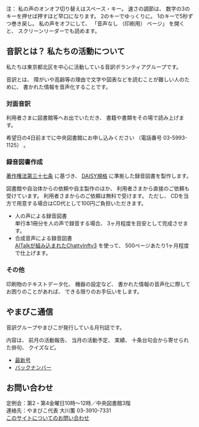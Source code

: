 
<span data-dur="1.393" data-begin="8.472">注：</span>
<span data-dur="5.483" data-begin="9.865">私の声のオンオフ切り替えはスペース・キー。</span>
<span data-dur="1.919" data-begin="15.348">速さの調節は、</span>
<span data-dur="5.276" data-begin="17.267">数字の3のキーを押せば押すほど早口になります。</span>
<span data-dur="2.777" data-begin="22.543">2のキーでゆっくりに。</span>
<span data-dur="4.503" data-begin="25.320">1のキーで5秒ずつ巻き戻し。</span>
<span data-dur="2.318" data-begin="29.823">私の声をオフにして、</span>
<span data-dur="1.445" data-begin="32.141">「音声なし</span>
<span data-dur="1.468" data-begin="33.586">（印刷用）</span>
<span data-dur="1.167" data-begin="35.054">ページ」</span>
<span data-dur="1.309" data-begin="36.221">を開くと、</span>
<span data-dur="3.742" data-begin="37.530">スクリーンリーダーでも読めます。</span>
<!--span data-dur="2.337" data-begin="41.272">注終わり。</span-->

## <span data-dur="5" data-begin="44.959">音訳とは？ 私たちの活動について</span>

<span data-dur="7.975" data-begin="49.959">私たちは東京都北区を中心に活動している音訳ボランティアグループです。</span>

<span data-dur="1.436" data-begin="57.934">音訳とは、</span>
<span data-dur="6.511" data-begin="59.370">障がいや高齢等の理由で文字や図表などを読むことが難しい人のために、</span>
<span data-dur="4.38" data-begin="65.881">書かれた情報を音声化することです。</span>

### <span data-dur="2.417" data-begin="71.961">対面音訳</span>

<span data-dur="3.263" data-begin="74.378">利用者さまに図書館等へお出でいただき、</span>
<span data-dur="4.559" data-begin="77.641">書籍や書類をその場で読み上げます。</span>

<span data-dur="4.612" data-begin="82.200">希望日の4日前までに中央図書館にお申し込みください</span>
<span data-dur="1.627" data-begin="86.812">（電話番号</span>
<span data-dur="3.627" data-begin="88.439">03-5993-1125）</span>
<span data-dur="0.5" data-begin="92.066">。</span>

### <span data-dur="2.964" data-begin="94.266">録音図書作成</span>

<span data-dur="2.857" data-begin="97.230"><a href="http://elaws.e-gov.go.jp/search/elawsSearch/elaws_search/lsg0500/detail?lawId=345AC0000000048&openerCode=1" data-dur="1.782" data-begin="100.087">著作権法第三十七条</a></span>
<span data-dur="1.476" data-begin="101.869">に基づき、</span>
<span data-dur="1.612" data-begin="103.345"><a href="" data-dur="1.782" data-begin="104.957">DAISY規格</a></span>
<span data-dur="4.498" data-begin="106.739">に準拠した録音図書を製作します。</span>

<span data-dur="4.445" data-begin="111.237">図書館や自治体からの依頼や自主製作のほか、</span>
<span data-dur="5.54" data-begin="115.682">利用者さまから直接のご依頼も受けています。</span>
<span data-dur="4.56" data-begin="121.222">利用者さまからのご依頼は無料で受けます。</span>
<span data-dur="1" data-begin="125.782">ただし、</span>
<span data-dur="6.913" data-begin="126.782">CDを当方で用意する場合はCD代として100円ご負担いただきます。</span>

- <span data-dur="3.357" data-begin="135.045">人の声による録音図書</span>  
<span data-dur="4.663" data-begin="138.402">単行本1冊分を人の声で録音する場合、</span>
<span data-dur="4.309" data-begin="143.065">3ヶ月程度を目安として完成させます。</span>
- <span data-dur="3.718" data-begin="148.724">合成音声による録音図書</span>  
<span data-dur="3.862" data-begin="152.442"><a href="http://www.sciaccess.net/jp/ChattyInfty/" data-dur="1.782" data-begin="156.304">AITalkが組み込まれたChattyInfty3</a></span>
<span data-dur="1.348" data-begin="158.086">を使って、</span>
<span data-dur="4.691" data-begin="159.434">500ページあたり1ヶ月程度で仕上げます。</span>

### <span data-dur="2.066" data-begin="165.825">その他</span>

<span data-dur="2.549" data-begin="167.891">印刷物のテキストデータ化、</span>
<span data-dur="1.763" data-begin="170.440">機器の設定など、</span>
<span data-dur="4.613" data-begin="172.203">書かれた情報の音声化に際してお困りのことがあれば、</span>
<span data-dur="3.578" data-begin="176.816">できる限りのお手伝いをします。</span>

## <span data-dur="2.599" data-begin="182.094">やまびこ通信</span>

<span data-dur="4.869" data-begin="184.693">音訳グループやまびこが発行している月刊誌です。</span>

<span data-dur="1.296" data-begin="189.562">内容は、</span>
<span data-dur="2.322" data-begin="190.858">前月の活動報告、</span>
<span data-dur="2.144" data-begin="193.180">当月の活動予定、</span>
<span data-dur="1.319" data-begin="195.324">実績、</span>
<span data-dur="3.002" data-begin="196.643">十条台句会から寄せられた俳句、</span>
<span data-dur="2.481" data-begin="199.645">クイズなど。</span>

- <span data-dur="1.459" data-begin="202.126"><a href="tusin201806.html" data-dur="2.282" data-begin="203.585">最新号</a></span>
- <span data-dur="1.634" data-begin="205.867"><a href="bn.html" data-dur="2.282" data-begin="207.501">バックナンバー</a></span>

## <span data-dur="2.293" data-begin="209.783">お問い合わせ</span>

<span data-dur="7.597" data-begin="212.076">定例会：第2・第4金曜日10時～12時／中央図書館3階</span>  
<span data-dur="4.407" data-begin="219.673">連絡先：やまびこ代表 大川薫</span>
<span data-dur="4.069" data-begin="224.080">03-3910-7331</span>  
<span data-dur="2.728" data-begin="228.149"><a href="mailto:ymbk2016ml@gmail.com?Subject=やまびこウェブサイトについて" data-dur="2.282" data-begin="230.877">このサイトについてのお問い合わせ</a></span>
<!--span data-dur="4.995" data-begin="233.159">以上でこのページの読み上げは終わりです。</span-->
